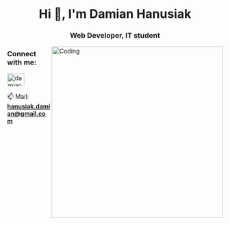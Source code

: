 <h1 align="center">Hi 👋, I'm Damian Hanusiak</h1>
<h3 align="center">Web Developer, IT student</h3>
<img align="right" alt="Coding" width="400" src="https://media1.giphy.com/media/qgQUggAC3Pfv687qPC/giphy.gif?cid=790b761156d1cb8fe8ee8371b32c1c1e0b20881ef24bf2cf&rid=giphy.gif&ct=g">

<h3 align="left">Connect with me:</h3>
<p align="left">
<a href="https://linkedin.com/in/damianhanusiak" target="blank"><img align="center" src="https://raw.githubusercontent.com/rahuldkjain/github-profile-readme-generator/master/src/images/icons/Social/linked-in-alt.svg" alt="damianhanusiak" height="30" width="40" /></a>
</p>

📫 Mail: **hanusiak.damian@gmail.com**
